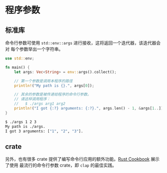 # 程序参数

## 标准库

命令行参数可使用 `std::env::args` 进行接收，这将返回一个迭代器，该迭代器会对
每个参数举出一个字符串。

```rust
use std::env;

fn main() {
    let args: Vec<String> = env::args().collect();

    // 第一个参数是调用本程序的路径
    println!("My path is {}.", args[0]);

    // 其余的参数是被传递给程序的命令行参数。
    // 请这样调用程序：
    //   $ ./args arg1 arg2
    println!("I got {:?} arguments: {:?}.", args.len() - 1, &args[1..]);
}
```

```bash
$ ./args 1 2 3
My path is ./args.
I got 3 arguments: ["1", "2", "3"].
```

## crate

另外，也有很多 crate 提供了编写命令行应用的额外功能。[Rust Cookbook] 展示了使用
最流行的命令行参数 crate，即 `clap` 的最佳实践。

[Rust Cookbook]: https://rust-lang-nursery.github.io/rust-cookbook/app.html#ex-clap-basic
